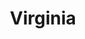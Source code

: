 ---
title:			"Virginia"
post_path:	2017-11-22-virginia
date_start:	2017_11_22
date_end:		2017_11_26
metadata:
  - cities:
      - Fairfax Station
  - states:
      - Virginia
  - countries:
      - The United States
  - continents:
      - North America
photos:
  - ext:		01.jpg
    class:	horizontal
  - ext:		02.jpg
    class:	vertical
---